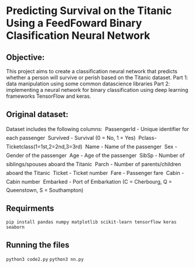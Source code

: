 # Predicting Survival on the Titanic Using a FeedFoward Binary Clasification Neural Network
## Objective:
This project aims to create a classification neural network that predicts whether a person will survive or perish based on the Titanic dataset. 
Part 1: data manipulation using some common datascience libraries
Part 2: implementing a neural network for binary classification using deep learning frameworks TensorFlow and keras.

## Original dataset:
Dataset includes the following columns:
 PassengerId - Unique identifier for each passenger
 Survived - Survival (0 = No, 1 = Yes)
 Pclass-Ticketclass(1=1st,2=2nd,3=3rd)
 Name - Name of the passenger
 Sex - Gender of the passenger
 Age - Age of the passenger
 SibSp - Number of siblings/spouses aboard the Titanic
 Parch - Number of parents/children aboard the Titanic
 Ticket - Ticket number
 Fare - Passenger fare
 Cabin - Cabin number
 Embarked - Port of Embarkation (C = Cherbourg, Q = Queenstown, S = Southampton)

## Requirments 
```pip install pandas numpy matplotlib scikit-learn tensorflow keras seaborn```

## Running the files
```python3 code2.py```
```python3 nn.py```